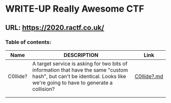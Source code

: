 # WRITE-UP Really Awesome CTF

## URL: https://2020.ractf.co.uk/

### Table of contents:



| Name     | DESCRIPTION                                                  | Link                             |
| -------- | ------------------------------------------------------------ | -------------------------------- |
| C0llide? | A target service is asking for two bits of information that have the same "custom hash", but can't be identical. Looks like we're going to have to generate a collision? | [C0llide?.md](../../C0llide?.md) |
|          |                                                              |                                  |
|          |                                                              |                                  |

